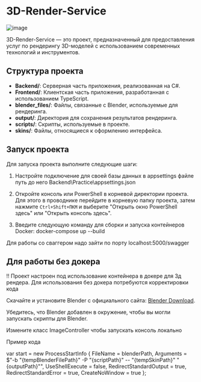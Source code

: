 # 3D-Render-Service
![image](https://github.com/user-attachments/assets/3ea37682-df86-49c3-b0b1-2cac871c51dc)

3D-Render-Service — это проект, предназначенный для предоставления услуг по рендерингу 3D-моделей с использованием современных технологий и инструментов.

## Структура проекта

- **Backend/**: Серверная часть приложения, реализованная на C#.
- **Frontend/**: Клиентская часть приложения, разработанная с использованием TypeScript.
- **blender_files/**: Файлы, связанные с Blender, используемые для рендеринга.
- **output/**: Директория для сохранения результатов рендеринга.
- **scripts/**: Скрипты, используемые в проекте.
- **skins/**: Файлы, относящиеся к оформлению интерфейса.

## Запуск проекта

Для запуска проекта выполните следующие шаги:

1. Настройте подключение для своей базы данных в appsettings файле путь до него Backend\Practice\appsettings.json

2. Откройте консоль или PowerShell в корневой директории проекта. Для этого в проводнике перейдите в корневую папку проекта, затем нажмите `Ctrl+Shift+ПКМ` и выберите "Открыть окно PowerShell здесь" или "Открыть консоль здесь".

3. Введите следующую команду для сборки и запуска контейнеров Docker: docker-compose up --build

Для работы со сваггером надо зайти по порту localhost:5000/swagger

## Для работы без докера
!! Проект настроен под использование контейнера в докере для 3д рендера. Для использования без докера потребуются корректировки кода

Скачайте и установите Blender с официального сайта: [Blender Download](https://www.blender.org/download/).

Убедитесь, что Blender добавлен в окружение, чтобы вы могли запускать скрипты для Blender. 

Измените класс ImageController чтобы запускать консоль локально

Пример кода

var start = new ProcessStartInfo
                {
                    FileName = blenderPath,
                    Arguments = $"-b \"{tempBlenderFilePath}\" -P \"{scriptPath}\" -- \"{tempSkinPath}\" \"{outputPath}\"",
                    UseShellExecute = false,
                    RedirectStandardOutput = true,
                    RedirectStandardError = true,
                    CreateNoWindow = true
                };
